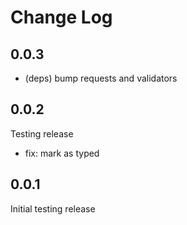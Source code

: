 # Change Log

## 0.0.3

* (deps) bump requests and validators

## 0.0.2

Testing release

* fix: mark as typed

## 0.0.1

Initial testing release
